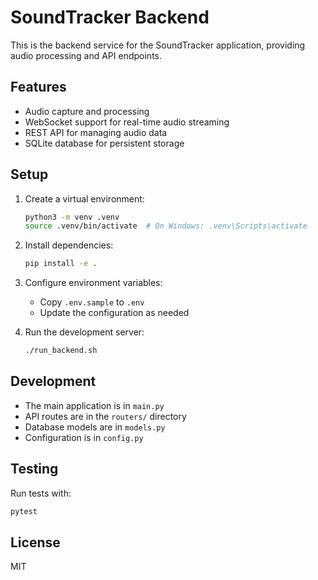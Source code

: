 # SoundTracker Backend

This is the backend service for the SoundTracker application, providing audio processing and API endpoints.

## Features

- Audio capture and processing
- WebSocket support for real-time audio streaming
- REST API for managing audio data
- SQLite database for persistent storage

## Setup

1. Create a virtual environment:
   ```bash
   python3 -m venv .venv
   source .venv/bin/activate  # On Windows: .venv\Scripts\activate
   ```

2. Install dependencies:
   ```bash
   pip install -e .
   ```

3. Configure environment variables:
   - Copy `.env.sample` to `.env`
   - Update the configuration as needed

4. Run the development server:
   ```bash
   ./run_backend.sh
   ```

## Development

- The main application is in `main.py`
- API routes are in the `routers/` directory
- Database models are in `models.py`
- Configuration is in `config.py`

## Testing

Run tests with:
```bash
pytest
```

## License

MIT
